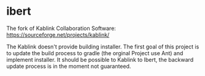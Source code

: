 # ibert
The fork of Kablink Collaboration Software: https://sourceforge.net/projects/kablink/

The Kablink doesn't provide building installer. The first goal of this project is to update the build 
process to gradle (the orginal Project use Ant) and implement installer. It should be possible to Kablink to Ibert, 
the backward update process is in the moment not guaranteed.  
